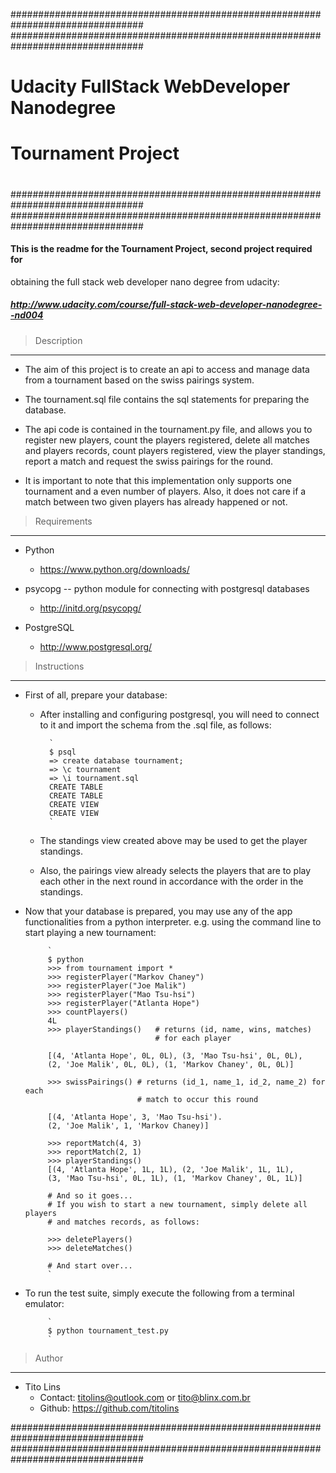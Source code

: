 ################################################################################
################################################################################
#                                                                              #
#                  Udacity FullStack WebDeveloper Nanodegree                   #
#                                                                              #
#                            Tournament Project                                #
#                                                                              #
################################################################################
################################################################################

#### This is the readme for the Tournament Project, second project required for
obtaining the full stack web developer nano degree from udacity:         

##### http://www.udacity.com/course/full-stack-web-developer-nanodegree--nd004 


 > Description
--------------------------------------------------------------------------------

 - The aim of this project is to create an api to access and  manage data from a 
   tournament based on the swiss pairings system.

 - The tournament.sql file contains the sql statements for preparing the 
   database. 

 - The api code is contained in the tournament.py file, and allows you to
   register new players, count the players registered, delete all matches and
   players records, count players registered, view the player standings, report
   a match and request the swiss pairings for the round.

 - It is important to note that this implementation only supports one tournament
   and a even number of players. Also, it does not care if a match between two
   given players has already happened or not.


 > Requirements
--------------------------------------------------------------------------------

 - Python
    * https://www.python.org/downloads/
 
 - psycopg -- python module for connecting with postgresql databases
    * http://initd.org/psycopg/
    
 - PostgreSQL
    * http://www.postgresql.org/


 > Instructions
--------------------------------------------------------------------------------

 - First of all, prepare your database:
    * After installing and configuring postgresql, you will need to connect to
      it and import the schema from the .sql file, as follows:

            `
            $ psql
            => create database tournament;
            => \c tournament
            => \i tournament.sql
            CREATE TABLE
            CREATE TABLE
            CREATE VIEW
            CREATE VIEW
            `
    
    * The standings view created above may be used to get the player standings.

    * Also, the pairings view already selects the players that are to play each
      other in the next round in accordance with the order in the standings.
            
 - Now that your database is prepared, you may use any of the app 
   functionalities from a python interpreter. e.g. using the command line to
   start playing a new tournament:
            
            `
            $ python
            >>> from tournament import *
            >>> registerPlayer("Markov Chaney") 
            >>> registerPlayer("Joe Malik") 
            >>> registerPlayer("Mao Tsu-hsi")
            >>> registerPlayer("Atlanta Hope")
            >>> countPlayers()
            4L
            >>> playerStandings()   # returns (id, name, wins, matches) 
                                    # for each player    

            [(4, 'Atlanta Hope', 0L, 0L), (3, 'Mao Tsu-hsi', 0L, 0L), 
            (2, 'Joe Malik', 0L, 0L), (1, 'Markov Chaney', 0L, 0L)]

            >>> swissPairings() # returns (id_1, name_1, id_2, name_2) for each
                                # match to occur this round

            [(4, 'Atlanta Hope', 3, 'Mao Tsu-hsi').
            (2, 'Joe Malik', 1, 'Markov Chaney)]

            >>> reportMatch(4, 3)
            >>> reportMatch(2, 1)
            >>> playerStandings()
            [(4, 'Atlanta Hope', 1L, 1L), (2, 'Joe Malik', 1L, 1L), 
            (3, 'Mao Tsu-hsi', 0L, 1L), (1, 'Markov Chaney', 0L, 1L)]

            # And so it goes...
            # If you wish to start a new tournament, simply delete all players
            # and matches records, as follows:

            >>> deletePlayers()
            >>> deleteMatches()

            # And start over...
            `

 - To run the test suite, simply execute the following from a terminal emulator:

            `
            $ python tournament_test.py
            `


 > Author
--------------------------------------------------------------------------------
 - Tito Lins
   * Contact: <titolins@outlook.com> or <tito@blinx.com.br>
   * Github: https://github.com/titolins

################################################################################
################################################################################
